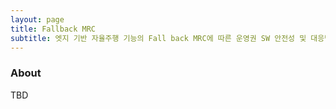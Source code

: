 ```yaml
---
layout: page
title: Fallback MRC
subtitle: 엣지 기반 자율주행 기능의 Fall back MRC에 따른 운영권 SW 안전성 및 대응방안 검증 기술 개발
---
```


### About

TBD